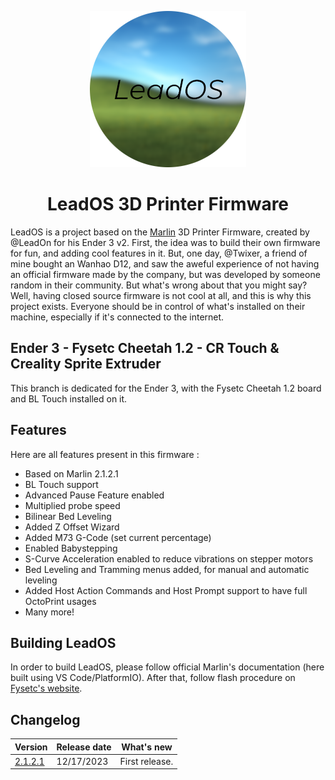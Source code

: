 <p align="center"><img src="../../images/logo.png" height="250" alt="LeadOS's logo" /></p>

<h1 align="center">LeadOS 3D Printer Firmware</h1>

LeadOS is a project based on the [Marlin](https://github.com/MarlinFirmware/Marlin) 3D Printer Firmware, created by @LeadOn for his Ender 3 v2. First, the idea was to build their own firmware for fun, and adding cool features in it. But, one day, @Twixer, a friend of mine bought an Wanhao D12, and saw the aweful experience of not having an official firmware made by the company, but was developed by someone random in their community. But what's wrong about that you might say? Well, having closed source firmware is not cool at all, and this is why this project exists. Everyone should be in control of what's installed on their machine, especially if it's connected to the internet.

## Ender 3 - Fysetc Cheetah 1.2 - CR Touch & Creality Sprite Extruder

This branch is dedicated for the Ender 3, with the Fysetc Cheetah 1.2 board and BL Touch installed on it.

## Features

Here are all features present in this firmware :

- Based on Marlin 2.1.2.1
- BL Touch support
- Advanced Pause Feature enabled
- Multiplied probe speed
- Bilinear Bed Leveling
- Added Z Offset Wizard
- Added M73 G-Code (set current percentage)
- Enabled Babystepping
- S-Curve Acceleration enabled to reduce vibrations on stepper motors
- Bed Leveling and Tramming menus added, for manual and automatic leveling
- Added Host Action Commands and Host Prompt support to have full OctoPrint usages
- Many more!

## Building LeadOS

In order to build LeadOS, please follow official Marlin's documentation (here built using VS Code/PlatformIO). After that, follow flash procedure on [Fysetc's website](https://wiki.fysetc.com/Cheetah_Board/).

## Changelog

| Version                              | Release date | What's new     |
| ------------------------------------ | ------------ | -------------- |
| [2.1.2.1](https://valentinvirot.fr/) | 12/17/2023   | First release. |
